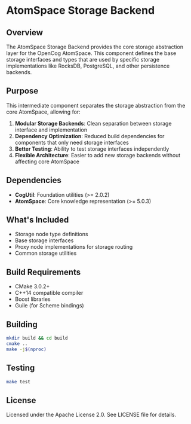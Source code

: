 # AtomSpace Storage Backend

## Overview

The AtomSpace Storage Backend provides the core storage abstraction layer for the OpenCog AtomSpace. This component defines the base storage interfaces and types that are used by specific storage implementations like RocksDB, PostgreSQL, and other persistence backends.

## Purpose

This intermediate component separates the storage abstraction from the core AtomSpace, allowing for:

1. **Modular Storage Backends**: Clean separation between storage interface and implementation
2. **Dependency Optimization**: Reduced build dependencies for components that only need storage interfaces
3. **Better Testing**: Ability to test storage interfaces independently
4. **Flexible Architecture**: Easier to add new storage backends without affecting core AtomSpace

## Dependencies

- **CogUtil**: Foundation utilities (>= 2.0.2)  
- **AtomSpace**: Core knowledge representation (>= 5.0.3)

## What's Included

- Storage node type definitions
- Base storage interfaces
- Proxy node implementations for storage routing
- Common storage utilities

## Build Requirements

- CMake 3.0.2+
- C++14 compatible compiler
- Boost libraries
- Guile (for Scheme bindings)

## Building

```bash
mkdir build && cd build
cmake ..
make -j$(nproc)
```

## Testing

```bash
make test
```

## License

Licensed under the Apache License 2.0. See LICENSE file for details.